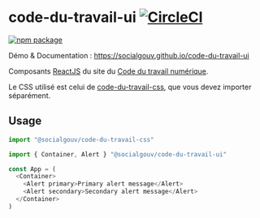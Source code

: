 # code-du-travail-ui [![CircleCI](https://circleci.com/gh/SocialGouv/code-du-travail-ui.svg?style=svg)](https://circleci.com/gh/SocialGouv/code-du-travail-ui)

[![npm package][npm-badge]][npm]

Démo & Documentation : https://socialgouv.github.io/code-du-travail-ui

Composants [ReactJS](http://reactjs.org/) du site du [Code du travail numérique](https://codedutravail.num.social.gouv.fr).

Le CSS utilisé est celui de [code-du-travail-css](https://github.com/SocialGouv/code-du-travail-css), que vous devez importer séparément.

## Usage

```js
import "@socialgouv/code-du-travail-css"

import { Container, Alert } "@socialgouv/code-du-travail-ui"

const App = (
  <Container>
    <Alert primary>Primary alert message</Alert>
    <Alert secondary>Secondary alert message</Alert>
  </Container>
)
```

[npm-badge]: https://img.shields.io/npm/v/code-du-travail-ui.png?style=flat-square
[npm]: https://www.npmjs.org/package/code-du-travail-ui
